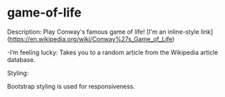 # game-of-life
Description: Play Conway's famous game of life! [I'm an inline-style link] (https://en.wikipedia.org/wiki/Conway%27s_Game_of_Life)

-I’m feeling lucky: Takes you to a random article from the Wikipedia article database.

Styling:

Bootstrap styling is used for responsiveness.
